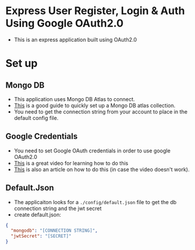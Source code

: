 # Express User Register, Login & Auth Using Google OAuth2.0

- This is an express application built using OAuth2.0

# Set up

## Mongo DB

- This application uses Mongo DB Atlas to connect.
- [This](https://www.mongodb.com/docs/atlas/getting-started/) is a good guide to quickly set up a Mongo DB atlas collection.
- You need to get the connection string from your account to place in the default config file.

## Google Credentials

- You need to set Google OAuth credentials in order to use google OAuth2.0
- [This](https://www.youtube.com/watch?v=xH6hAW3EqLk) is a great video for learning how to do this
- [This](https://developers.google.com/workspace/guides/create-credentials) is also an article on how to do this (in case the video doesn't work).

## Default.Json

- The applicaiton looks for a `./config/default.json` file to get the db connection string and the jwt secret
- create default.json:

```json
{
  "mongodb": "[CONNECTION STRING]",
  "jwtSecret": "[SECRET]"
}
```
